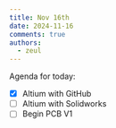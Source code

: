 ```yaml
---
title: Nov 16th
date: 2024-11-16
comments: true
authors:
  - zeul
---
```


Agenda for today:

- [x] Altium with GitHub
- [ ] Altium with Solidworks
- [ ] Begin PCB V1